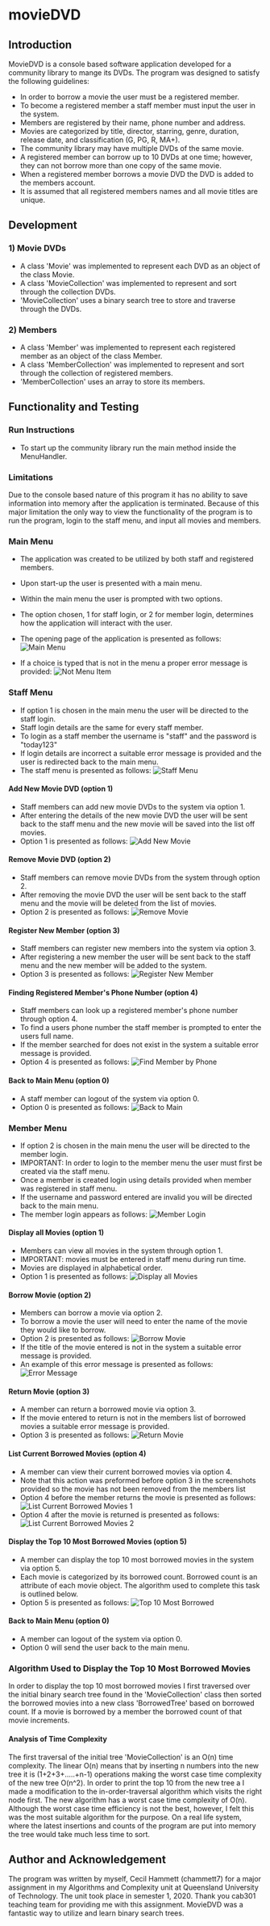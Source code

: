 # movieDVD
## Introduction 
MovieDVD is a console based software application developed for a 
community library to mange its DVDs. The program was designed to satisfy the following 
guidelines: 
* In order to borrow a movie the user must be a registered member. 
* To become a registered member a staff member must input the user in the system. 
* Members are registered by their name, phone number and address. 
* Movies are categorized by title, director, starring, genre, duration, release date, 
and classification (G, PG, R, MA+). 
* The community library may have multiple DVDs of the same movie. 
* A registered member can borrow up to 10 DVDs at one time; however, they can not borrow more than one 
copy of the same movie. 
* When a registered member borrows a movie DVD the DVD is added to the members 
account. 
* It is assumed that all registered members names and all movie titles are unique. 


## Development 
### 1) Movie DVDs
* A class 'Movie' was implemented to represent each DVD as an object of the class Movie. 
* A class 'MovieCollection' was implemented to represent and sort through the collection DVDs. 
* 'MovieCollection' uses a binary search tree to store and traverse through the DVDs.

### 2) Members 
* A class 'Member' was implemented to represent each registered member as an object of the class Member. 
* A class 'MemberCollection' was implemented to represent and sort through the collection of registered members. 
* 'MemberCollection' uses an array to store its members.


## Functionality and Testing
### Run Instructions
* To start up the community library run the main method inside the MenuHandler. 

### Limitations 
Due to the console based nature of this program it has no ability to save information 
into memory after the application is terminated. Because of this major limitation the only way 
to view the functionality of the program is to run the program, login to the staff menu, and input all 
movies and members. 


### Main Menu 
* The application was created to be utilized by both staff and registered members. 
* Upon start-up the user is presented with a main menu.
* Within the main menu the user is prompted with two options.
* The option chosen, 1 for staff login, or 2 for member login, determines how the application will interact
with the user. 
* The opening page of the application is presented as follows: 
![Main Menu](https://github.com/chammett7/movieDVD/blob/master/screenShots/mainMenu.jpg)

* If a choice is typed that is not in the menu a proper error message is provided:
![Not Menu Item](https://github.com/chammett7/movieDVD/blob/master/screenShots/notMenuItem.jpg)



### Staff Menu 
* If option 1 is chosen in the main menu the user will be directed to the staff login.
* Staff login details are the same for every staff member. 
* To login as a staff member the username is "staff" and the password is "today123"
* If login details are incorrect a suitable error message is provided and the user is redirected back to the main menu.
* The staff menu is presented as follows: 
![Staff Menu](https://github.com/chammett7/movieDVD/blob/master/screenShots/StaffMenu.jpg)

#### Add New Movie DVD (option 1)
* Staff members can add new movie DVDs to the system via option 1.
* After entering the details of the new movie DVD the user will be sent back to the staff menu and the new movie will 
be saved into the list off movies.
* Option 1 is presented as follows:
![Add New Movie](https://github.com/chammett7/movieDVD/blob/master/screenShots/addNewMovie.jpg)


#### Remove Movie DVD (option 2)
* Staff members can remove movie DVDs from the system through option 2.
* After removing the movie DVD the user will be sent back to the staff menu and the movie will be deleted
from the list of movies.
* Option 2 is presented as follows:
![Remove Movie](https://github.com/chammett7/movieDVD/blob/master/screenShots/removeMovie.jpg)


#### Register New Member (option 3)
* Staff members can register new members into the system via option 3. 
* After registering a new member the user will be sent back to the staff menu and the new member will be added to the system.
* Option 3 is presented as follows: 
![Register New Member](https://github.com/chammett7/movieDVD/blob/master/screenShots/registerNewMember.jpg)


#### Finding Registered Member's Phone Number (option 4)
* Staff members can look up a registered member's phone number through option 4. 
* To find a users phone number the staff member is prompted to enter the users full name. 
* If the member searched for does not exist in the system a suitable error message is provided.
* Option 4 is presented as follows: 
![Find Member by Phone](https://github.com/chammett7/movieDVD/blob/master/screenShots/findMemPhone.jpg)


#### Back to Main Menu (option 0)
* A staff member can logout of the system via option 0. 
* Option 0 is presented as follows: 
![Back to Main](https://github.com/chammett7/movieDVD/blob/master/screenShots/backToMain.jpg)

### Member Menu
* If option 2 is chosen in the main menu the user will be directed to the member login.
* IMPORTANT: In order to login to the member menu the user must first be created via the staff menu.
* Once a member is created login using details provided when member was registered in staff menu.
* If the username and password entered are invalid you will be directed back to the main menu.
* The member login appears as follows: 
![Member Login](https://github.com/chammett7/movieDVD/blob/master/screenShots/memberLogin.jpg)


#### Display all Movies (option 1)
* Members can view all movies in the system through option 1. 
* IMPORTANT: movies must be entered in staff menu during run time.
* Movies are displayed in alphabetical order.
* Option 1 is presented as follows: 
![Display all Movies](https://github.com/chammett7/movieDVD/blob/master/screenShots/displayAllMovies.jpg)

#### Borrow Movie (option 2)
* Members can borrow a movie via option 2.
* To borrow a movie the user will need to enter the name of the movie they would like to borrow. 
* Option 2 is presented as follows: 
![Borrow Movie](https://github.com/chammett7/movieDVD/blob/master/screenShots/borrowMovie.jpg)
* If the title of the movie entered is not in the system a suitable error message is provided.
* An example of this error message is presented as follows: 
![Error Message](https://github.com/chammett7/movieDVD/blob/master/screenShots/errorMessage.jpg)


#### Return Movie (option 3)
* A member can return a borrowed movie via option 3. 
* If the movie entered to return is not in the members list of borrowed 
movies a suitable error message is provided. 
* Option 3 is presented as follows: 
![Return Movie](https://github.com/chammett7/movieDVD/blob/master/screenShots/returnMovie.jpg)

#### List Current Borrowed Movies (option 4)
* A member can view their current borrowed movies via option 4. 
* Note that this action was preformed before option 3 in the screenshots
provided so the movie has not been removed from the members list
* Option 4 before the member returns the movie is presented as follows: 
![List Current Borrowed Movies 1](https://github.com/chammett7/movieDVD/blob/master/screenShots/ListBorrowed1.jpg)
* Option 4 after the movie is returned is presented as follows: 
![List Current Borrowed Movies 2](https://github.com/chammett7/movieDVD/blob/master/screenShots/ListCurrentBorrowed2.jpg)

#### Display the Top 10 Most Borrowed Movies (option 5)
* A member can display the top 10 most borrowed movies in the system via option 5.
* Each movie is categorized by its borrowed count. Borrowed count is an attribute of each movie object. The algorithm used 
to complete this task is outlined below. 
* Option 5 is presented as follows: 
![Top 10 Most Borrowed](https://github.com/chammett7/movieDVD/blob/master/screenShots/top10Borrowed.jpg)

#### Back to Main Menu (option 0)
* A member can logout of the system via option 0.
* Option 0 will send the user back to the main menu. 

### Algorithm Used to Display the Top 10 Most Borrowed Movies
In order to display the top 10 most borrowed movies I first traversed over
the initial binary search tree found in the 'MovieCollection' class then sorted 
the borrowed movies into a new class 'BorrowedTree' based on borrowed count. 
If a movie is borrowed by a member the borrowed count of that movie increments. 

#### Analysis of Time Complexity
The first traversal of the initial tree 'MovieCollection' is an O(n) time
complexity. The linear O(n) means that by inserting n numbers into the new tree 
it is (1+2+3+.....+n-1) operations making the worst case time complexity of the 
new tree O(n^2). In order to print the top 10 from the new tree a I made a modification 
to the in-order-traversal algorithm which visits the right node first. The new algorithm has a worst case time 
complexity of O(n). Although the worst case time efficiency is not the best, however, I felt this 
was the most suitable algorithm for the purpose. On a real life system, where the latest 
insertions and counts of the program are put into memory the tree would take much less time to sort.



## Author and Acknowledgement 
The program was written by myself, Cecil Hammett (chammett7) for a major assignment in my Algorithms and Complexity unit
at Queensland University of Technology. The unit took place in semester 1, 2020. Thank you cab301 teaching team for providing 
me with this assignment. MovieDVD was a fantastic way to utilize and learn binary search trees. 

